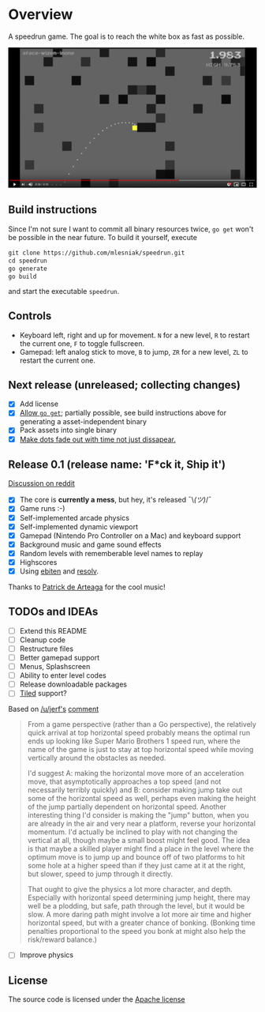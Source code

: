# Overview

A speedrun game. The goal is to reach the white box as fast as possible.

[![](youtube.png)](http://www.youtube.com/watch?v=C1_BILCPtJ0 "Speedrun 0.1")

## Build instructions

Since I'm not sure I want to commit all binary resources twice, `go get` won't be possible in 
the near future. To build it yourself, execute

    git clone https://github.com/mlesniak/speedrun.git
    cd speedrun
    go generate
    go build
    
and start the executable `speedrun`.    

## Controls

- Keyboard left, right and up for movement. `N` for a new level, `R` to restart the current one, `F` to toggle fullscreen.
- Gamepad: left analog stick to move, `B` to jump,  `ZR` for a new level, `ZL` to restart the current one.

## Next release (unreleased; collecting changes)

- [X] Add license
- [X] [Allow `go get`](https://www.reddit.com/r/golang/comments/ess860/release_01_codename_fck_it_ship_it_of_my_speedrun/ffc9khm?utm_source=share&utm_medium=web2x); partially possible, see build instructions above for generating a asset-independent binary
- [X] Pack assets into single binary
- [X] [Make dots fade out with time not just dissapear.](https://www.reddit.com/r/golang/comments/ess860/release_01_codename_fck_it_ship_it_of_my_speedrun/ffc181e?utm_source=share&utm_medium=web2x)

## Release 0.1 (release name: 'F*ck it, Ship it')

[Discussion on reddit](https://www.reddit.com/r/golang/comments/ess860/release_01_codename_fck_it_ship_it_of_my_speedrun/)

- [X] The core is **currently a mess**, but hey, it's released ¯\\_(ツ)_/¯
- [X] Game runs :-)
- [X] Self-implemented arcade physics
- [X] Self-implemented dynamic viewport
- [X] Gamepad (Nintendo Pro Controller on a Mac) and keyboard support
- [X] Background music and game sound effects
- [X] Random levels with rememberable level names to replay
- [X] Highscores 
- [X] Using [ebiten](https://ebiten.org/) and [resolv](https://github.com/SolarLune/resolv).

Thanks to [Patrick de Arteaga](https://patrickdearteaga.com/arcade-music) for the cool music!

## TODOs and IDEAs

- [ ] Extend this README
- [ ] Cleanup code
- [ ] Restructure files
- [ ] Better gamepad support
- [ ] Menus, Splashscreen
- [ ] Ability to enter level codes
- [ ] Release downloadable packages
- [ ] [Tiled](https://www.mapeditor.org/) support? 

Based on [/u/jerf's](https://www.reddit.com/user/jerf/) [comment](https://www.reddit.com/r/golang/comments/ess860/release_01_codename_fck_it_ship_it_of_my_speedrun/ffcj3s1?utm_source=share&utm_medium=web2x)

> From a game perspective (rather than a Go perspective), the relatively quick arrival at top horizontal speed probably means the optimal run ends up looking like Super Mario Brothers 1 speed run, where the name of the game is just to stay at top horizontal speed while moving vertically around the obstacles as needed.
> 
> I'd suggest A: making the horizontal move more of an acceleration move, that asymptotically approaches a top speed (and not necessarily terribly quickly) and B: consider making jump take out some of the horizontal speed as well, perhaps even making the height of the jump partially dependent on horizontal speed. Another interesting thing I'd consider is making the "jump" button, when you are already in the air and very near a platform, reverse your horizontal momentum. I'd actually be inclined to play with not changing the vertical at all, though maybe a small boost might feel good. The idea is that maybe a skilled player might find a place in the level where the optimum move is to jump up and bounce off of two platforms to hit some hole at a higher speed than if they just came at it at the right, but slower, speed to jump through it directly.
> 
> That ought to give the physics a lot more character, and depth. Especially with horizontal speed determining jump height, there may well be a plodding, but safe, path through the level, but it would be slow. A more daring path might involve a lot more air time and higher horizontal speed, but with a greater chance of bonking. (Bonking time penalties proportional to the speed you bonk at might also help the risk/reward balance.)

- [ ] Improve physics 

## License

The source code is licensed under the [Apache license](https://raw.githubusercontent.com/mlesniak/speedrun/master/LICENSE)